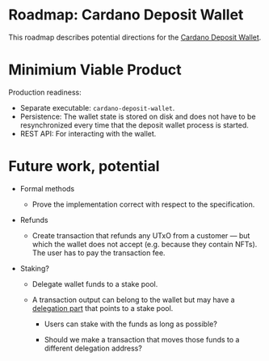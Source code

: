 # Roadmap: Cardano Deposit Wallet

  [cdw]: https://github.com/cardano-foundation/cardano-deposit-wallet

This roadmap describes potential directions for the [Cardano Deposit Wallet][cdw].

# Minimium Viable Product

Production readiness:

* Separate executable:
  `cardano-deposit-wallet`.
* Persistence:
  The wallet state is stored on disk and does not have to be resynchronized every time that the deposit wallet process is started.
* REST API: For interacting with the wallet.

# Future work, potential

* Formal methods

  * Prove the implementation correct with respect to the specification.

* Refunds

   * Create transaction that refunds any UTxO from a customer — but which the wallet does not accept (e.g. because they contain NFTs). The user has to pay the transaction fee.

* Staking?

  * Delegate wallet funds to a stake pool.

  * A transaction output can belong to the wallet but may have a [delegation part][addr] that points to a stake pool.

    * Users can stake with the funds as long as possible?

    * Should we make a transaction that moves those funds to a different delegation address?


  [addr]: https://github.com/cardano-foundation/CIPs/tree/master/CIP-0019#shelley-addresses
